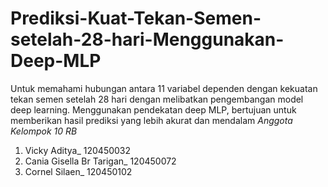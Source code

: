 # Prediksi-Kuat-Tekan-Semen-setelah-28-hari-Menggunakan-Deep-MLP
Untuk memahami hubungan antara 11 variabel dependen dengan kekuatan tekan semen setelah 28 hari dengan melibatkan pengembangan model deep learning. Menggunakan pendekatan deep MLP, bertujuan untuk memberikan hasil prediksi yang lebih akurat dan mendalam 
*Anggota Kelompok 10 RB* 
1. Vicky Aditya_ 120450032
2. Cania Gisella Br Tarigan_ 120450072
3. Cornel Silaen_ 120450102

